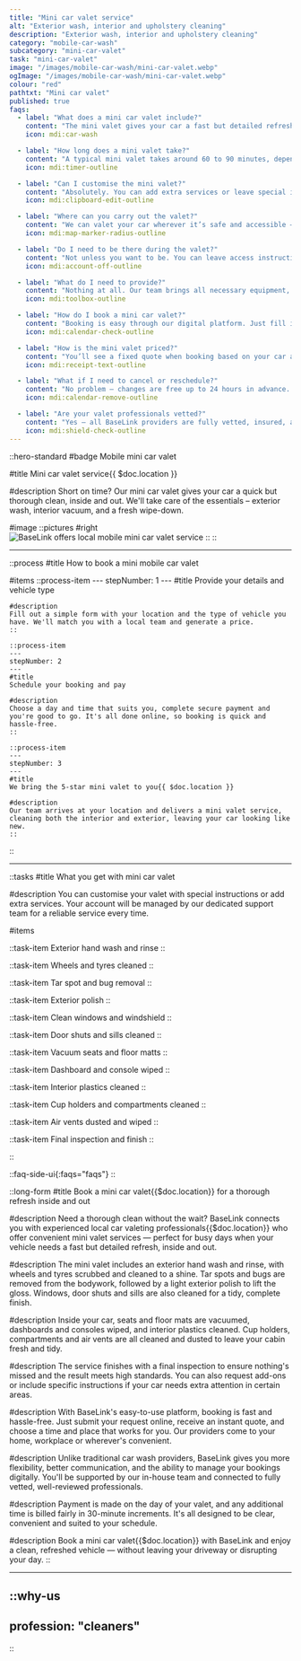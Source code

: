 ```yaml
---
title: "Mini car valet service"
alt: "Exterior wash, interior and upholstery cleaning"
description: "Exterior wash, interior and upholstery cleaning"
category: "mobile-car-wash"
subcategory: "mini-car-valet"
task: "mini-car-valet"
image: "/images/mobile-car-wash/mini-car-valet.webp"
ogImage: "/images/mobile-car-wash/mini-car-valet.webp"
colour: "red"
pathtxt: "Mini car valet"
published: true
faqs:
  - label: "What does a mini car valet include?"
    content: "The mini valet gives your car a fast but detailed refresh inside and out. You’ll get an exterior hand wash, wheel clean, tar spot removal, and light polish. Inside, we vacuum seats and mats, wipe dashboards and plastics, clean compartments and vents, and finish with a final inspection to ensure quality."
    icon: mdi:car-wash

  - label: "How long does a mini valet take?"
    content: "A typical mini valet takes around 60 to 90 minutes, depending on your vehicle's size and condition. It’s ideal when you want a thorough clean without the full-day wait."
    icon: mdi:timer-outline

  - label: "Can I customise the mini valet?"
    content: "Absolutely. You can add extra services or leave special instructions during booking — whether it’s extra focus on the wheels, stubborn pet hair, or interior touch-ups. Just let us know and we’ll tailor the service to your needs."
    icon: mdi:clipboard-edit-outline

  - label: "Where can you carry out the valet?"
    content: "We can valet your car wherever it’s safe and accessible — at home, at work, or in a private parking space. Just make sure there’s enough room for us to work around the vehicle and that it's not parked on a public or busy road."
    icon: mdi:map-marker-radius-outline

  - label: "Do I need to be there during the valet?"
    content: "Not unless you want to be. You can leave access instructions during booking and we’ll take care of the rest. We’ll send before-and-after photos once the clean is complete, so you can review it remotely."
    icon: mdi:account-off-outline

  - label: "What do I need to provide?"
    content: "Nothing at all. Our team brings all necessary equipment, products, and water supply if needed. Just let us know during booking if access to power or water is restricted, and we’ll adjust accordingly."
    icon: mdi:toolbox-outline

  - label: "How do I book a mini car valet?"
    content: "Booking is easy through our digital platform. Just fill in the form, choose your location and service, and get an instant quote. You’ll be matched with a local professional and get real-time updates on your booking."
    icon: mdi:calendar-check-outline

  - label: "How is the mini valet priced?"
    content: "You’ll see a fixed quote when booking based on your car and selected services. Payment is taken on the day, and if extra time is needed, we’ll bill fairly in 30-minute increments. No surprises — just clear pricing."
    icon: mdi:receipt-text-outline

  - label: "What if I need to cancel or reschedule?"
    content: "No problem — changes are free up to 24 hours in advance. You can manage your booking online or get in touch with our support team for help. We’ll always try to accommodate last-minute changes where possible."
    icon: mdi:calendar-remove-outline

  - label: "Are your valet professionals vetted?"
    content: "Yes — all BaseLink providers are fully vetted, insured, and rated by real customers. We only work with experienced professionals who meet our high service standards."
    icon: mdi:shield-check-outline
---
```


::hero-standard
#badge
Mobile mini car valet

#title
Mini car valet service{{ $doc.location }}

#description
Short on time? Our mini car valet gives your car a quick but thorough clean, inside and out. We'll take care of the essentials – exterior wash, interior vacuum, and a fresh wipe-down.

#image
    ::pictures
    #right
    ![BaseLink offers local mobile mini car valet service](/images/mobile-car-wash/mini-car-valet.webp)
    ::
::

---

::process
#title
How to book a mini mobile car valet

#items
    ::process-item
    ---
    stepNumber: 1
    ---
    #title
    Provide your details and vehicle type

    #description
    Fill out a simple form with your location and the type of vehicle you have. We'll match you with a local team and generate a price.
    ::
    
    ::process-item
    ---
    stepNumber: 2
    ---
    #title
    Schedule your booking and pay

    #description
    Choose a day and time that suits you, complete secure payment and you're good to go. It's all done online, so booking is quick and hassle-free.
    ::

    ::process-item
    ---
    stepNumber: 3
    ---
    #title
    We bring the 5-star mini valet to you{{ $doc.location }}

    #description
    Our team arrives at your location and delivers a mini valet service, cleaning both the interior and exterior, leaving your car looking like new.
    ::
::

---

::tasks
#title
What you get with mini car valet

#description
You can customise your valet with special instructions or add extra services. Your account will be managed by our dedicated support team for a reliable service every time.

#items

  ::task-item
  Exterior hand wash and rinse
  ::
  
  ::task-item
  Wheels and tyres cleaned
  ::
  
  ::task-item
  Tar spot and bug removal
  ::
  
  ::task-item
  Exterior polish
  ::
  
  ::task-item
  Clean windows and windshield
  ::

  ::task-item
  Door shuts and sills cleaned
  ::
  
  ::task-item
  Vacuum seats and floor matts
  ::

  ::task-item
  Dashboard and console wiped
  ::

  ::task-item
  Interior plastics cleaned
  ::

  ::task-item
  Cup holders and compartments cleaned
  ::

  ::task-item
  Air vents dusted and wiped
  ::

  ::task-item
  Final inspection and finish
  ::

::


::faq-side-ui{:faqs="faqs"}
::


::long-form
#title
Book a mini car valet{{$doc.location}} for a thorough refresh inside and out

#description
Need a thorough clean without the wait? BaseLink connects you with experienced local car valeting professionals{{$doc.location}} who offer convenient mini valet services — perfect for busy days when your vehicle needs a fast but detailed refresh, inside and out.

#description
The mini valet includes an exterior hand wash and rinse, with wheels and tyres scrubbed and cleaned to a shine. Tar spots and bugs are removed from the bodywork, followed by a light exterior polish to lift the gloss. Windows, door shuts and sills are also cleaned for a tidy, complete finish.

#description
Inside your car, seats and floor mats are vacuumed, dashboards and consoles wiped, and interior plastics cleaned. Cup holders, compartments and air vents are all cleaned and dusted to leave your cabin fresh and tidy.

#description
The service finishes with a final inspection to ensure nothing's missed and the result meets high standards. You can also request add-ons or include specific instructions if your car needs extra attention in certain areas.

#description
With BaseLink's easy-to-use platform, booking is fast and hassle-free. Just submit your request online, receive an instant quote, and choose a time and place that works for you. Our providers come to your home, workplace or wherever's convenient.

#description
Unlike traditional car wash providers, BaseLink gives you more flexibility, better communication, and the ability to manage your bookings digitally. You'll be supported by our in-house team and connected to fully vetted, well-reviewed professionals.

#description
Payment is made on the day of your valet, and any additional time is billed fairly in 30-minute increments. It's all designed to be clear, convenient and suited to your schedule.

#description
Book a mini car valet{{$doc.location}} with BaseLink and enjoy a clean, refreshed vehicle — without leaving your driveway or disrupting your day.
::

---

::why-us
---
profession: "cleaners"
---
::